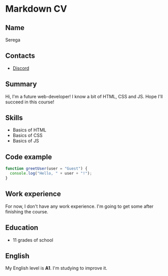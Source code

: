 # Markdown CV

## Name

Serega

## Contacts

- [Discord](https://discordapp.com/users/930198309199577130)

## Summary

Hi, I'm a future web-developer! I know a bit of HTML, CSS and JS. Hope I'll succeed in this course!

## Skills

- Basics of HTML
- Basics of CSS
- Basics of JS

## Code example

```javascript
function greetUser(user = "Guest") {
  console.log("Hello, " + user + "!");
}
```

## Work experience

For now, I don't have any work experience. I'm going to get some after finishing the course.

## Education

- 11 grades of school

## English

My English level is **A1**. I'm studying to improve it.
